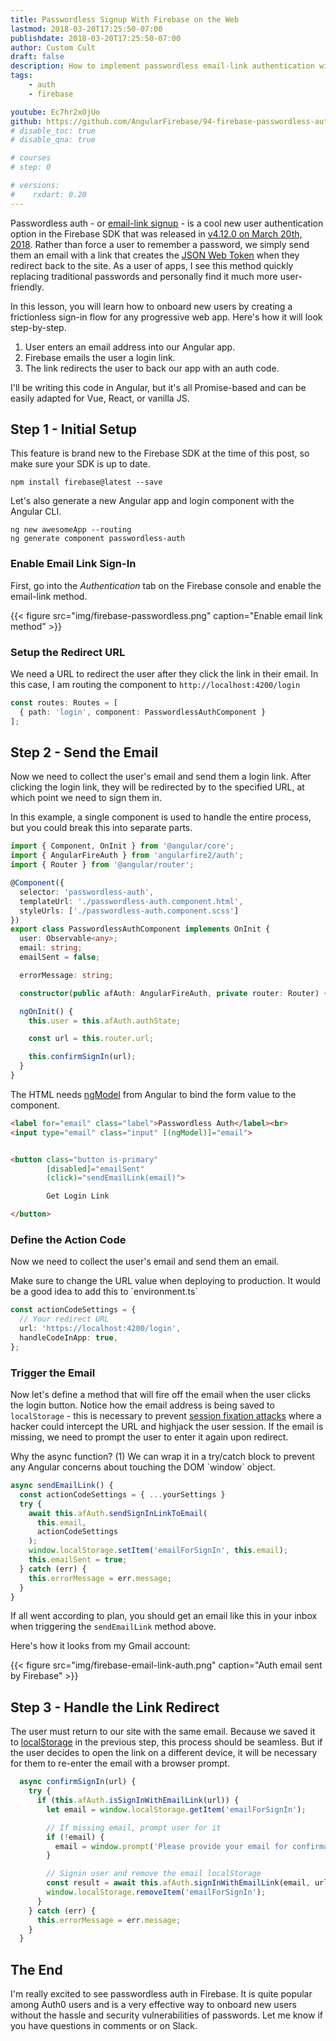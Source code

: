 ```yaml
---
title: Passwordless Signup With Firebase on the Web
lastmod: 2018-03-20T17:25:50-07:00
publishdate: 2018-03-20T17:25:50-07:00
author: Custom Cult
draft: false
description: How to implement passwordless email-link authentication with Firebase and Angular
tags: 
    - auth
    - firebase

youtube: Ec7hr2xOjUo
github: https://github.com/AngularFirebase/94-firebase-passwordless-auth
# disable_toc: true
# disable_qna: true

# courses
# step: 0

# versions:
#    rxdart: 0.20
---
```

Passwordless auth - or [email-link signup](https://firebase.google.com/docs/auth/web/email-link-auth) - is a cool new user authentication option in the Firebase SDK that was released in [v4.12.0 on March 20th, 2018](https://firebase.google.com/support/release-notes/js#4.12.0). Rather than force a user to remember a password, we simply send them an email with a link that creates the [JSON Web Token](https://jwt.io/) when they redirect back to the site. As a user of apps, I see this method quickly replacing traditional passwords and personally find it much more user-friendly.  

In this lesson, you will learn how to onboard new users by creating a frictionless sign-in flow for any progressive web app. Here's how it will look step-by-step. 

1. User enters an email address into our Angular app.
2. Firebase emails the user a login link.
3. The link redirects the user to back our app with an auth code. 

<p class="tip">I'll be writing this code in Angular, but it's all Promise-based and can be easily adapted for Vue, React, or vanilla JS.</p>  

## Step 1 - Initial Setup

This feature is brand new to the Firebase SDK at the time of this post, so make sure your SDK is up to date. 

```shell
npm install firebase@latest --save
```

Let's also generate a new Angular app and login component with the Angular CLI. 

```shell
ng new awesomeApp --routing
ng generate component passwordless-auth
```

### Enable Email Link Sign-In

First, go into the *Authentication* tab on the Firebase console and enable the email-link method. 


{{< figure src="img/firebase-passwordless.png" caption="Enable email link method" >}}

### Setup the Redirect URL

We need a URL to redirect the user after they click the link in their email. In this case, I am routing the component to `http://localhost:4200/login`

```typescript
const routes: Routes = [
  { path: 'login', component: PasswordlessAuthComponent }
];
```

## Step 2 - Send the Email

Now we need to collect the user's email and send them a login link. After clicking the login link, they will be redirected by to the specified URL, at which point we need to sign them in. 

In this example, a single component is used to handle the entire process, but you could break this into separate parts.

```typescript
import { Component, OnInit } from '@angular/core';
import { AngularFireAuth } from 'angularfire2/auth';
import { Router } from '@angular/router';

@Component({
  selector: 'passwordless-auth',
  templateUrl: './passwordless-auth.component.html',
  styleUrls: ['./passwordless-auth.component.scss']
})
export class PasswordlessAuthComponent implements OnInit {
  user: Observable<any>;
  email: string;
  emailSent = false;

  errorMessage: string;

  constructor(public afAuth: AngularFireAuth, private router: Router) {}

  ngOnInit() {
    this.user = this.afAuth.authState;

    const url = this.router.url;

    this.confirmSignIn(url);
  }
}
```

The HTML needs [ngModel](https://angular.io/api/forms/NgModel) from Angular to bind the form value to the component. 

```html
<label for="email" class="label">Passwordless Auth</label><br>
<input type="email" class="input" [(ngModel)]="email">


<button class="button is-primary" 
        [disabled]="emailSent" 
        (click)="sendEmailLink(email)">

        Get Login Link

</button>
```

### Define the Action Code

Now we need to collect the user's email and send them an email. 

<p class="info">Make sure to change the URL value when deploying to production. It would be a good idea to add this to `environment.ts`</p>

```typescript
const actionCodeSettings = {
  // Your redirect URL
  url: 'https://localhost:4200/login', 
  handleCodeInApp: true,
};
```

### Trigger the Email

Now let's define a method that will fire off the email when the user clicks the login button.  Notice how the email address is being saved to `localStorage` - this is necessary to prevent [session fixation attacks](https://en.wikipedia.org/wiki/Session_fixation) where a hacker could intercept the URL and highjack the user session. If the email is missing, we need to prompt the user to enter it again upon redirect.  

<p class="info">Why the async function? (1) We can wrap it in a try/catch block to prevent any Angular concerns about touching the DOM `window` object.</p>

```typescript
async sendEmailLink() {
  const actionCodeSettings = { ...yourSettings }
  try {
    await this.afAuth.sendSignInLinkToEmail(
      this.email,
      actionCodeSettings
    );
    window.localStorage.setItem('emailForSignIn', this.email);
    this.emailSent = true;
  } catch (err) {
    this.errorMessage = err.message;
  }
}
```

If all went according to plan, you should get an email like this in your inbox when triggering the `sendEmailLink` method above. 

Here's how it looks from my Gmail account:

{{< figure src="img/firebase-email-link-auth.png" caption="Auth email sent by Firebase" >}}


## Step 3 - Handle the Link Redirect

The user must return to our site with the same email. Because we saved it to [localStorage](https://developer.mozilla.org/en-US/docs/Web/API/Window/localStorage) in the previous step, this process should be seamless. But if the user decides to open the link on a different device, it will be necessary for them to re-enter the email with a browser prompt. 

```typescript
  async confirmSignIn(url) {
    try {
      if (this.afAuth.isSignInWithEmailLink(url)) {
        let email = window.localStorage.getItem('emailForSignIn');

        // If missing email, prompt user for it
        if (!email) {
          email = window.prompt('Please provide your email for confirmation');
        }

        // Signin user and remove the email localStorage
        const result = await this.afAuth.signInWithEmailLink(email, url);
        window.localStorage.removeItem('emailForSignIn');
      }
    } catch (err) {
      this.errorMessage = err.message;
    }
  }
```

## The End

I'm really excited to see passwordless auth in Firebase. It is quite popular among Auth0 users and is a very effective way to onboard new users without the hassle and security vulnerabilities of passwords. Let me know if you have questions in comments or on Slack. 